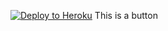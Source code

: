 [![Deploy to Heroku](https://www.herokucdn.com/deploy/button.png)](https://heroku.com/deploy)
This is a button
